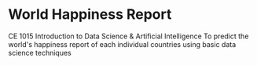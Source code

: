 # World Happiness Report
CE 1015 Introduction to Data Science & Artificial Intelligence 
To predict the world's happiness report of each individual countries using basic data science techniques
